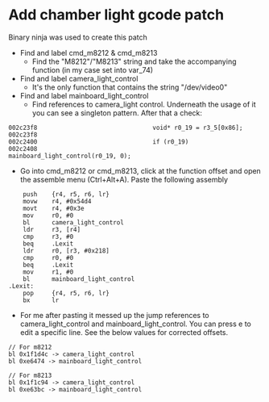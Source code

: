 # Add chamber light gcode patch

Binary ninja was used to create this patch

- Find and label cmd_m8212 & cmd_m8213
    - Find the "M8212"/"M8213" string and take the accompanying function (in my case set into var_74)
- Find and label camera_light_control
    - It's the only function that contains the string "/dev/video0"
- Find and label mainboard_light_control
    - Find references to camera_light control. Underneath the usage of it you can see a singleton pattern. After that a check:
```
002c23f8                                void* r0_19 = r3_5[0x86];
002c23f8                                
002c2400                                if (r0_19)
002c2408                                    mainboard_light_control(r0_19, 0);
```
- Go into cmd_m8212 or cmd_m8213, click at the function offset and open the assemble menu (Ctrl+Alt+A). Paste the following assembly

```
    push    {r4, r5, r6, lr}
    movw    r4, #0x54d4
    movt    r4, #0x3e
    mov     r0, #0
    bl      camera_light_control
    ldr     r3, [r4]
    cmp     r3, #0
    beq     .Lexit
    ldr     r0, [r3, #0x218]
    cmp     r0, #0
    beq     .Lexit
    mov     r1, #0
    bl      mainboard_light_control
.Lexit:
    pop     {r4, r5, r6, lr}
    bx      lr
```

- For me after pasting it messed up the jump references to camera_light_control and mainboard_light_control. You can press e to edit a specific line. See the below values for corrected offsets.

```
// For m8212
bl 0x1f1d4c -> camera_light_control
bl 0xe6474 -> mainboard_light_control

// For m8213
bl 0x1f1c94 -> camera_light_control
bl 0xe63bc -> mainboard_light_control
```